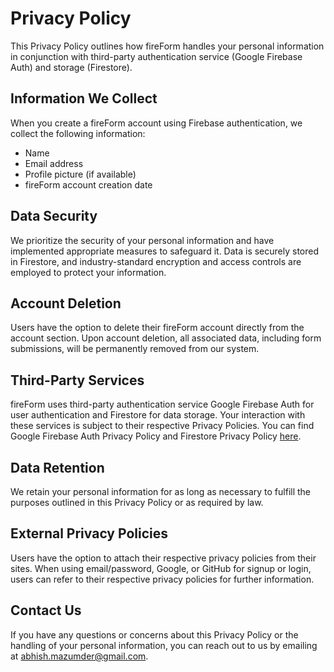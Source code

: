 # Privacy Policy

This Privacy Policy outlines how fireForm handles your personal information in conjunction with third-party authentication service (Google Firebase Auth) and storage (Firestore).

## Information We Collect

When you create a fireForm account using Firebase authentication, we collect the following information:

- Name
- Email address
- Profile picture (if available)
- fireForm account creation date

## Data Security

We prioritize the security of your personal information and have implemented appropriate measures to safeguard it. Data is securely stored in Firestore, and industry-standard encryption and access controls are employed to protect your information.

## Account Deletion

Users have the option to delete their fireForm account directly from the account section. Upon account deletion, all associated data, including form submissions, will be permanently removed from our system.

## Third-Party Services

fireForm uses third-party authentication service Google Firebase Auth for user authentication and Firestore for data storage. Your interaction with these services is subject to their respective Privacy Policies. You can find Google Firebase Auth Privacy Policy and Firestore Privacy Policy [here](https://firebase.google.com/support/privacy).

## Data Retention

We retain your personal information for as long as necessary to fulfill the purposes outlined in this Privacy Policy or as required by law.

## External Privacy Policies

Users have the option to attach their respective privacy policies from their sites. When using email/password, Google, or GitHub for signup or login, users can refer to their respective privacy policies for further information.

## Contact Us

If you have any questions or concerns about this Privacy Policy or the handling of your personal information, you can reach out to us by emailing at abhish.mazumder@gmail.com.
